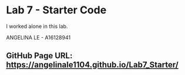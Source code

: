 # Lab 7 - Starter Code

I worked alone in this lab.

ANGELINA LE - A16128941

## GitHub Page URL: https://angelinale1104.github.io/Lab7_Starter/